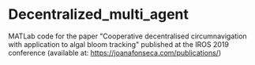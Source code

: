 # Decentralized_multi_agent
MATLab code for the paper "Cooperative decentralised circumnavigation with application to algal bloom tracking" published at the IROS 2019 conference (available at: https://joanafonseca.com/publications/)
